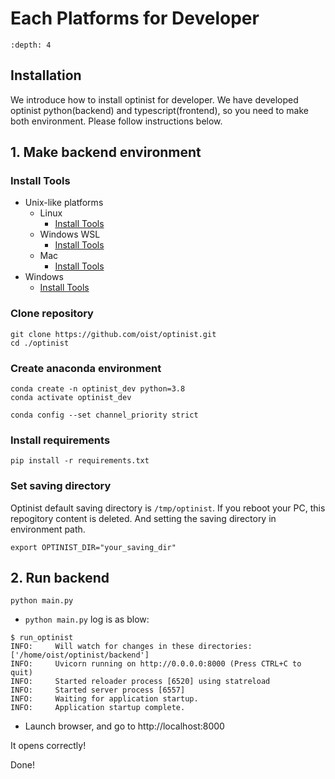Each Platforms for Developer
=================

```{contents}
:depth: 4
```

## Installation

We introduce how to install optinist for developer.
We have developed optinist python(backend) and typescript(frontend), so you need to make both environment.
Please follow instructions below.

## 1. Make backend environment

### Install Tools

- Unix-like platforms
  - Linux
    - [Install Tools](linux.md#install-tools)
  - Windows WSL
    - [Install Tools](windows.md#install-tools-1)
  - Mac
    - [Install Tools](mac.md#install-tools)
- Windows
    - [Install Tools](windows.md#install-tools)

### Clone repository

```
git clone https://github.com/oist/optinist.git
cd ./optinist
```

### Create anaconda environment

```
conda create -n optinist_dev python=3.8
conda activate optinist_dev
```

```
conda config --set channel_priority strict
```

### Install requirements

```
pip install -r requirements.txt
```

### Set saving directory

Optinist default saving directory is `/tmp/optinist`. If you reboot your PC, this repogitory content is deleted. And setting the saving directory in environment path.
```
export OPTINIST_DIR="your_saving_dir"
```

<!--
### 2. Create virtualenv

Under maintenance...
-->

## 2. Run backend

```
python main.py
```
- `python main.py` log is as blow:
```
$ run_optinist
INFO:     Will watch for changes in these directories: ['/home/oist/optinist/backend']
INFO:     Uvicorn running on http://0.0.0.0:8000 (Press CTRL+C to quit)
INFO:     Started reloader process [6520] using statreload
INFO:     Started server process [6557]
INFO:     Waiting for application startup.
INFO:     Application startup complete.
```
- Launch browser, and go to http://localhost:8000

It opens correctly!

Done!
